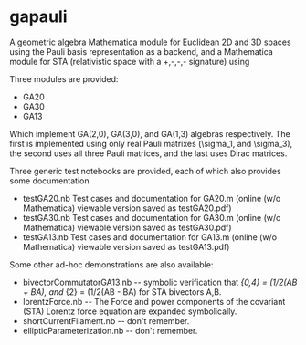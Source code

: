# gapauli
A geometric algebra Mathematica module for Euclidean 2D and 3D spaces using the Pauli basis representation as a backend, and a Mathematica module for STA (relativistic space with a +,-,-,- signature) using 

Three modules are provided:

* GA20
* GA30
* GA13

Which implement GA(2,0), GA(3,0), and GA(1,3) algebras respectively.  The first is implemented using only real Pauli matrixes
(\sigma_1, and \sigma_3), the second uses all three Pauli matrices, and the last uses Dirac matrices.

Three generic test notebooks are provided, each of which also provides some documentation

* testGA20.nb   Test cases and documentation for GA20.m (online (w/o Mathematica) viewable version saved as testGA20.pdf)
* testGA30.nb   Test cases and documentation for GA30.m (online (w/o Mathematica) viewable version saved as testGA30.pdf)
* testGA13.nb   Test cases and documentation for GA13.m (online (w/o Mathematica) viewable version saved as testGA13.pdf)

Some other ad-hoc demonstrations are also available:

* bivectorCommutatorGA13.nb -- symbolic verification that <AB>_{0,4} = (1/2(AB + BA), and <AB>_{2} = (1/2(AB - BA) for STA bivectors A,B.
* lorentzForce.nb -- The Force and power components of the covariant (STA) Lorentz force equation are expanded symbolically.
* shortCurrentFilament.nb -- don't remember.
* ellipticParameterization.nb -- don't remember.

